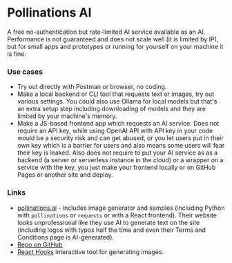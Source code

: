 # Pollinations AI

A free no-authentication but rate-limited AI service available as an AI. Performance is not guaranteed and does not scale well (it is limited by IP), but for small apps and prototypes or running for yourself on your machine it is fine.

### Use cases

- Try out directly with Postman or browser, no coding.
- Make a local backend or CLI tool that requests text or images, try out various settings. You could also use Ollama for local models but that's an extra setup step including downloading of models and they are limited by your machine's memory.
- Make a JS-based frontend app which requests an AI service. Does not require an API key, while using OpenAI API with API key in your code would be a security risk and can get abused, or you let users put in their own key which is a barrier for users and also means some users will fear their key is leaked. Also does not require to put your AI service as as a backend (a server or serverless instance in the cloud) or a wrapper on a service with the key, you just make your frontend locally or on GitHub Pages or another site and deploy.

### Links

- [pollinations.ai](https://pollinations.ai/) - includes image generator and samples (including Python with `pollinations` or `requests` or with a React frontend). Their website looks unprofessional like they use AI to generate text on the site (including logos with typos half the time and even their Terms and Conditions page is AI-generated).
- [Repo on GitHub](https://github.com/pollinations/pollinations)
- [React Hooks](https://react-hooks.pollinations.ai/) interactive tool for generating images.

